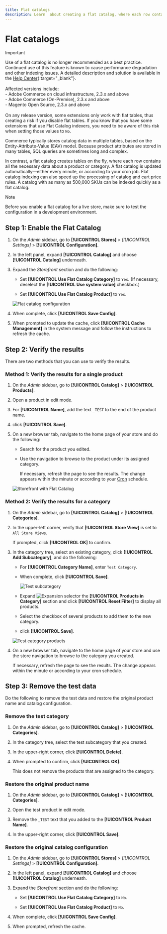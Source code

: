 ```yaml
---
title: Flat catalogs
description: Learn  about creating a flat catalog, where each row contains all the necessary data about a product or category.
---
```

# Flat catalogs

>[!IMPORTANT]
>
>Use of a flat catalog is no longer recommended as a best practice. Continued use of this feature is known to cause performance degradation and other indexing issues. A detailed description and solution is available in the [Help Center](https://support.magento.com/hc/en-us/articles/360034631192){:target="_blank"}.<br/><br/>Affected versions include: <br/>- Adobe Commerce on cloud infrastructure, 2.3.x and above<br/>- Adobe Commerce (On-Premise), 2.3.x and above<br/>- Magento Open Source, 2.3.x and above <br/><br/>On any release version, some extensions only work with flat tables, thus creating a risk if you disable flat tables. If you know that you have some extensions that use Flat Catalog indexers, you need to be aware of this risk when setting those values to `No`.

Commerce typically stores catalog data in multiple tables, based on the Entity-Attribute-Value (EAV) model. Because product attributes are stored in many tables, SQL queries are sometimes long and complex.

In contrast, a flat catalog creates tables on the fly, where each row contains all the necessary data about a product or category. A flat catalog is updated automatically—either every minute, or according to your cron job. Flat catalog indexing can also speed up the processing of catalog and cart price rules. A catalog with as many as 500,000 SKUs can be indexed quickly as a flat catalog.

>[!NOTE]
>
>Before you enable a flat catalog for a live store, make sure to test the configuration in a development environment.

## Step 1: Enable the Flat Catalog

1. On the _Admin_ sidebar, go to **[!UICONTROL Stores]** > _[!UICONTROL Settings]_ > **[!UICONTROL Configuration]**.

1. In the left panel, expand **[!UICONTROL Catalog]** and choose **[!UICONTROL Catalog]** underneath.

1. Expand the _Storefront_ section and do the following:

   - Set **[!UICONTROL Use Flat Catalog Category]** to `Yes`. (If necessary, deselect the **[!UICONTROL Use system value]** checkbox.)

   - Set **[!UICONTROL Use Flat Catalog Product]** to `Yes`.

   ![Flat catalog configuration](./assets/use-flat-catalog.png)<!-- zoom -->

1. When complete, click **[!UICONTROL Save Config]**.

1. When prompted to update the cache, click **[!UICONTROL Cache Management]** in the system message and follow the instructions to refresh the cache.

## Step 2: Verify the results

There are two methods that you can use to verify the results.

### Method 1: Verify the results for a single product

1. On the _Admin_ sidebar, go to **[!UICONTROL Catalog]** > **[!UICONTROL Products]**.

1. Open a product in edit mode.

1. For **[!UICONTROL Name]**, add the text `_TEST` to the end of the product name.

1. click **[!UICONTROL Save]**.

1. On a new browser tab, navigate to the home page of your store and do the following:

   - Search for the product you edited.

   - Use the navigation to browse to the product under its assigned category.

      If necessary, refresh the page to see the results. The change appears within the minute or according to your [Cron](https://docs.magento.com/user-guide/system/cron.html) schedule.

   ![Storefront with Flat Catalog](./assets/storefront-flat-catalog-enabled.png)<!-- zoom -->

### Method 2: Verify the results for a category

1. On the _Admin_ sidebar, go to **[!UICONTROL Catalog]** > **[!UICONTROL Categories]**.

1. In the upper-left corner, verify that **[!UICONTROL Store View]** is set to `All Store Views`.

   If prompted, click **[!UICONTROL OK]** to confirm.

1. In the category tree, select an existing category, click **[!UICONTROL Add Subcategory]**, and do the following:

   - For **[!UICONTROL Category Name]**, enter `Test Category`.

   - When complete, click **[!UICONTROL Save]**.

      ![Test subcategory](./assets/catalog-flat-test-category.png)<!-- zoom -->

   - Expand ![Expansion selector](../assets/icon-display-expand.png) the **[!UICONTROL Products in Category]** section and click **[!UICONTROL Reset Filter]** to display all products.

   - Select the checkbox of several products to add them to the new category.

   - click **[!UICONTROL Save]**.

   ![Test category products](./assets/catalog-flat-test-category-products.png)<!-- zoom -->

1. On a new browser tab, navigate to the home page of your store and use the store navigation to browse to the category you created.

   If necessary, refresh the page to see the results. The change appears within the minute or according to your cron schedule.

## Step 3: Remove the test data

Do the following to remove the test data and restore the original product name and catalog configuration.

### Remove the test category

1. On the _Admin_ sidebar, go to **[!UICONTROL Catalog]** > **[!UICONTROL Categories]**.

1. In the category tree, select the test subcategory that you created.

1. In the upper-right corner, click **[!UICONTROL Delete]**.

1. When prompted to confirm, click **[!UICONTROL OK]**.

   This does not remove the products that are assigned to the category.

### Restore the original product name

1. On the _Admin_ sidebar, go to **[!UICONTROL Catalog]** > **[!UICONTROL Categories]**.

1. Open the test product in edit mode.

1. Remove the `_TEST` text that you added to the **[!UICONTROL Product Name]**.

1. In the upper-right corner, click **[!UICONTROL Save]**.

### Restore the original catalog configuration

1. On the _Admin_ sidebar, go to **[!UICONTROL Stores]** > _[!UICONTROL Settings]_ > **[!UICONTROL Configuration]**.

1. In the left panel, expand **[!UICONTROL Catalog]** and choose **[!UICONTROL Catalog]** underneath.

1. Expand the _Storefront_ section and do the following:

   - Set **[!UICONTROL Use Flat Catalog Category]** to `No`.

   - Set **[!UICONTROL Use Flat Catalog Product]** to `No`.

1. When complete, click **[!UICONTROL Save Config]**.

1. When prompted, refresh the cache.
